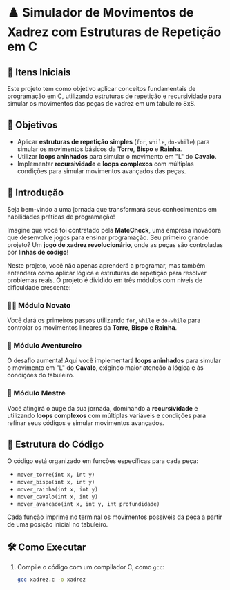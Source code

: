 # ♟️ Simulador de Movimentos de Xadrez com Estruturas de Repetição em C

## 🧩 Itens Iniciais

Este projeto tem como objetivo aplicar conceitos fundamentais de programação em C, utilizando estruturas de repetição e recursividade para simular os movimentos das peças de xadrez em um tabuleiro 8x8.

## 🎯 Objetivos

- Aplicar **estruturas de repetição simples** (`for`, `while`, `do-while`) para simular os movimentos básicos da **Torre**, **Bispo** e **Rainha**.
- Utilizar **loops aninhados** para simular o movimento em "L" do **Cavalo**.
- Implementar **recursividade** e **loops complexos** com múltiplas condições para simular movimentos avançados das peças.

## 🚀 Introdução

Seja bem-vindo a uma jornada que transformará seus conhecimentos em habilidades práticas de programação!

Imagine que você foi contratado pela **MateCheck**, uma empresa inovadora que desenvolve jogos para ensinar programação. Seu primeiro grande projeto? Um **jogo de xadrez revolucionário**, onde as peças são controladas por **linhas de código**!

Neste projeto, você não apenas aprenderá a programar, mas também entenderá como aplicar lógica e estruturas de repetição para resolver problemas reais. O projeto é dividido em três módulos com níveis de dificuldade crescente:

### 👨‍💻 Módulo Novato
Você dará os primeiros passos utilizando `for`, `while` e `do-while` para controlar os movimentos lineares da **Torre**, **Bispo** e **Rainha**.

### 🧗 Módulo Aventureiro
O desafio aumenta! Aqui você implementará **loops aninhados** para simular o movimento em "L" do **Cavalo**, exigindo maior atenção à lógica e às condições do tabuleiro.

### 🧙 Módulo Mestre
Você atingirá o auge da sua jornada, dominando a **recursividade** e utilizando **loops complexos** com múltiplas variáveis e condições para refinar seus códigos e simular movimentos avançados.

## 📂 Estrutura do Código

O código está organizado em funções específicas para cada peça:

- `mover_torre(int x, int y)`
- `mover_bispo(int x, int y)`
- `mover_rainha(int x, int y)`
- `mover_cavalo(int x, int y)`
- `mover_avancado(int x, int y, int profundidade)`

Cada função imprime no terminal os movimentos possíveis da peça a partir de uma posição inicial no tabuleiro.

## 🛠️ Como Executar

1. Compile o código com um compilador C, como `gcc`:
   ```bash
   gcc xadrez.c -o xadrez
   ```
